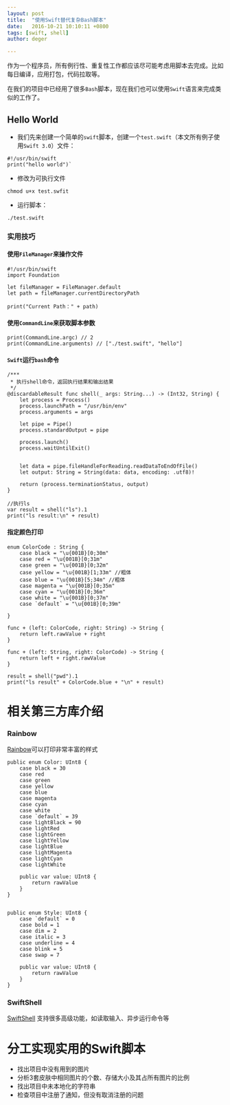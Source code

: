 ```yaml
---
layout: post
title:  "使用Swift替代复杂Bash脚本"
date:   2016-10-21 10:10:11 +0800
tags: [swift, shell]
author: deger

---
```



作为一个程序员，所有例行性、重复性工作都应该尽可能考虑用脚本去完成。比如每日编译，应用打包，代码拉取等。

在我们的项目中已经用了很多`Bash`脚本，现在我们也可以使用`Swift`语言来完成类似的工作了。

## Hello World

- 我们先来创建一个简单的`swift`脚本，创建一个`test.swift`（本文所有例子使用`Swift 3.0`）文件：
```
#!/usr/bin/swift
print("hello world")`
```
- 修改为可执行文件 
```
chmod u+x test.swfit
```
- 运行脚本：
```
./test.swift
```

### 实用技巧

#### 使用`FileManager`来操作文件
```
#!/usr/bin/swift
import Foundation

let fileManager = FileManager.default
let path = fileManager.currentDirectoryPath

print("Current Path：" + path)
```


#### 使用`CommandLine`来获取脚本参数

```
print(CommandLine.argc) // 2
print(CommandLine.arguments) // ["./test.swift", "hello"]
```

#### `Swift`运行`bash`命令

```
/***
 * 执行shell命令，返回执行结果和输出结果
 */
@discardableResult func shell(_ args: String...) -> (Int32, String) {
    let process = Process()
    process.launchPath = "/usr/bin/env"
    process.arguments = args
    
    let pipe = Pipe()
    process.standardOutput = pipe
    
    process.launch()
    process.waitUntilExit()
    
    
    let data = pipe.fileHandleForReading.readDataToEndOfFile()
    let output: String = String(data: data, encoding: .utf8)!
    
    return (process.terminationStatus, output)
}

//执行ls
var result = shell("ls").1
print("ls result:\n" + result)
```

#### 指定颜色打印

```
enum ColorCode : String {
    case black = "\u{001B}[0;30m"
    case red = "\u{001B}[0;31m"
    case green = "\u{001B}[0;32m"
    case yellow = "\u{001B}[1;33m" //粗体
    case blue = "\u{001B}[5;34m" //粗体
    case magenta = "\u{001B}[0;35m"
    case cyan = "\u{001B}[0;36m"
    case white = "\u{001B}[0;37m"
    case `default` = "\u{001B}[0;39m"

}

func + (left: ColorCode, right: String) -> String {
    return left.rawValue + right
}

func + (left: String, right: ColorCode) -> String {
    return left + right.rawValue
}

result = shell("pwd").1
print("ls result" + ColorCode.blue + "\n" + result)
```

# 相关第三方库介绍

### Rainbow
[Rainbow](https://github.com/onevcat/Rainbow)可以打印非常丰富的样式

```
public enum Color: UInt8 {
    case black = 30
    case red
    case green
    case yellow
    case blue
    case magenta
    case cyan
    case white
    case `default` = 39
    case lightBlack = 90
    case lightRed
    case lightGreen
    case lightYellow
    case lightBlue
    case lightMagenta
    case lightCyan
    case lightWhite
    
    public var value: UInt8 {
        return rawValue
    }
}


public enum Style: UInt8 {
    case `default` = 0
    case bold = 1
    case dim = 2
    case italic = 3
    case underline = 4
    case blink = 5
    case swap = 7
    
    public var value: UInt8 {
        return rawValue
    }
}

```

### SwiftShell
[SwiftShell](https://github.com/kareman/SwiftShell) 支持很多高级功能，如读取输入、异步运行命令等

# 分工实现实用的Swift脚本

- 找出项目中没有用到的图片 
- 分析3套皮肤中相同图片的个数、存储大小及其占所有图片的比例
- 找出项目中未本地化的字符串
- 检查项目中注册了通知，但没有取消注册的问题

